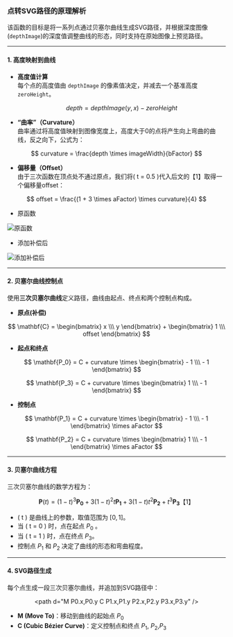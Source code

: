### 点转SVG路径的原理解析

该函数的目标是将一系列点通过贝塞尔曲线生成SVG路径，并根据深度图像(`depthImage`)的深度值调整曲线的形态，同时支持在原始图像上预览路径。

---

#### **1. 高度映射到曲线**

- **高度值计算**  
  每个点的高度值由 `depthImage` 的像素值决定，并减去一个基准高度 `zeroHeight`。
  
  $$
  depth = depthImage(y, x) - zeroHeight
  $$

- **“曲率”（Curvature）**  
  曲率通过将高度值映射到图像宽度上，高度大于0的点将产生向上弯曲的曲线，反之向下，公式为：
  
$$
  curvature = \frac{depth \times imageWidth}{bFactor}
$$

- **偏移量（Offset）**  
  由于三次函数在顶点处不通过原点，我们将\( t = 0.5 \)代入后文的【1】取得一个偏移量offset：
  
$$
  offset = \frac{(1 + 3 \times aFactor) \times curvature}{4}
$$

- 原函数

![原函数](https://github.com/user-attachments/assets/644e49ac-1081-4be3-a704-3025e4440fca)

- 添加补偿后

![添加补偿后](https://github.com/user-attachments/assets/218fd7d7-90b7-4e14-8cd3-3115389c5088)



---

#### **2. 贝塞尔曲线控制点**

使用**三次贝塞尔曲线**定义路径，曲线由起点、终点和两个控制点构成。

- **原点(补偿)**

$$
  \mathbf{C} = \begin{bmatrix} x \\\ y \end{bmatrix} + \begin{bmatrix} 1 \\\ offset \end{bmatrix}
$$

- **起点和终点**

$$
  \mathbf{P_0} = C + curvature \times \begin{bmatrix}  - 1 \\\  - 1 \end{bmatrix}
$$

$$
  \mathbf{P_3} = C + curvature \times \begin{bmatrix}  1 \\\ - 1 \end{bmatrix}
$$

- **控制点**

$$
  \mathbf{P_1} = C + curvature \times \begin{bmatrix} - 1 \\\ - 1 \end{bmatrix}  \times aFactor
$$

$$
  \mathbf{P_2} = C + curvature \times \begin{bmatrix} 1 \\\ - 1 \end{bmatrix} \times aFactor
$$

---

#### **3. 贝塞尔曲线方程**

三次贝塞尔曲线的数学方程为：

$$
\mathbf{P}(t) = (1-t)^3 \mathbf{P_0} + 3(1-t)^2 t \mathbf{P_1} + 3(1-t) t^2 \mathbf{P_2} + t^3 \mathbf{P_3} 【1】
$$

- \( t \) 是曲线上的参数，取值范围为 $[0, 1]$。  
- 当 \( t = 0 \) 时，点在起点 $P_0$ 。  
- 当 \( t = 1 \) 时，点在终点  $P_3$。  
- 控制点 $P_1$ 和 $P_2$ 决定了曲线的形态和弯曲程度。

---

#### **4. SVG路径生成**

每个点生成一段三次贝塞尔曲线，并追加到SVG路径中：

$$
\text{<path d="M P0.x,P0.y C P1.x,P1.y P2.x,P2.y P3.x,P3.y" />}
$$

- **M (Move To)**：移动到曲线的起始点 $P_0$
- **C (Cubic Bézier Curve)**：定义控制点和终点 $P_1$, $P_2$,$P_3$

